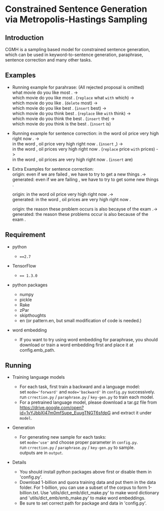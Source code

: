 # Constrained Sentence Generation via Metropolis-Hastings Sampling
## Introduction ##
CGMH is a sampling based model for constrained sentence generation, which can be used in keyword-to-sentence generation, paraphrase, sentence correction and many other tasks.
## Examples ##
- Running example for parahrase:  (All rejected proposal is omitted)  
  what movie do you like most . ->  
  which movie do you like most . (`replace` what `with` which) ->  
  which movie do you like . (`delete` most) ->  
  which movie do you like best . (`insert` best) ->  
  which movie do you think best . (`replace` like `with` think) ->  
  which movie do you think the best . (`insert` the) ->  
  which movie do you think is the best . (`insert` is)  
  
- Running example for sentence correction:
  in the word oil price very high right now . ->  
  in the word , oil price very high right now . (`insert` ,) ->  
  in the word , oil prices very high right now . (`replace` price `with` prices) ->  
  in the word , oil prices are very high right now . (`insert` are)

- Extra Examples for sentence correction:  
  origin: even if we are failed , we have to try to get a new things .->  
  generated: even if we are failing , we have to try to get some new things .  

  origin: in the word oil price very high right now .->  
  generated: in the word , oil prices are very high right now .  

  origin: the reason these problem occurs is also becayse of the exam .->  
  generated: the reason these problems occur is also because of the exam .


## Requirement ##
- python
  - `==2.7`

- TensorFlow
  - `== 1.3.0`
  
- python packages
  - numpy
  - pickle
  - Rake
  - zPar
  - skipthoughts
  - en (or pattern.en, but small modification of code is needed.)
  
- word embedding
  - If you want to try using word embedding for paraphrase, you should download or train a word embedding first and place it at config.emb_path.

## Running ##
- Training language models
  - For each task, first train a backward and a language model:  
      set `mode='forward'` and `mode='backward'` in `config.py` successively.  
      run `crrection.py` / `paraphrase.py` / `key-gen.py` to train each model. 
  - For a pretrained language model, please download a tar.gz file from https://drive.google.com/open?id=1vYJbbXl47m0mfSupe_EuugTNGT6sfdpG and extract it under `model`.

- Generation
  - For generating new sample for each tasks:  
      set `mode='use'` and choose proper parameter in `config.py`.   
      run `crrection.py` / `paraphrase.py` / `key-gen.py` to sample.  
      outputs are in `output`.
      
 - Details
   - You should install python packages above first or disable them in 'config.py'.
   - Download 1-billion and quora training data and put them in the data folder. For 1-billion, you can use a subset of the corpus to form 1-billion.txt. Use 'utils/dict_emb/dict_make.py' to make word dictionary and 'utils/dict_emb/emb_make.py' to make word embeddings.
   - Be sure to set correct path for package and data in 'config.py'.
